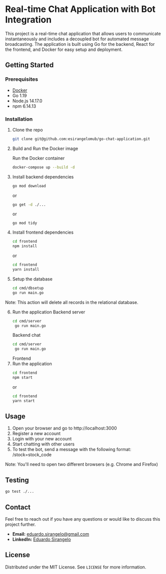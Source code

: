 # Real-time Chat Application with Bot Integration

This project is a real-time chat application that allows users to communicate instantaneously and includes a decoupled bot for automated message broadcasting. The application is built using Go for the backend, React for the frontend, and Docker for easy setup and deployment.

## Getting Started

### Prerequisites

- [Docker](https://docs.docker.com/get-docker/)
- Go 1.19
- Node.js 14.17.0
- npm 6.14.13

### Installation

1. Clone the repo
   ```sh
   git clone git@github.com:esirangelomub/go-chat-application.git
    ```
   
2. Build and Run the Docker image

   Run the Docker container
      ```sh
      docker-compose up --build -d  
      ```

3. Install backend dependencies
   ```sh
   go mod download
   ```
   or
    ```sh
    go get -d ./...
    ```
   or
    ```
   go mod tidy
    ```

4. Install frontend dependencies
    ```sh
   cd frontend
   npm install
   ```
   or
   ```sh
   cd frontend
   yarn install
   ```
5. Setup the database
    ```sh
   cd cmd/dbsetup
   go run main.go
   ```

Note: This action will delete all records in the relational database. 

6. Run the application
    Backend server
   ```sh
   cd cmd/server
    go run main.go
    ```
   Backend chat
   ```sh
   cd cmd/server
    go run main.go
    ```
    Frontend
7. Run the application
    ```sh
   cd frontend
   npm start
    ```
   or
    ```sh
   cd frontend
   yarn start
    ```
   
## Usage

1. Open your browser and go to http://localhost:3000
2. Register a new account
3. Login with your new account
4. Start chatting with other users
5. To test the bot, send a message with the following format: /stock=stock_code

Note: You'll need to open two different browsers (e.g. Chrome and Firefox)

## Testing

```sh
go test ./...
```

## Contact

Feel free to reach out if you have any questions or would like to discuss this project further.

- **Email:** [eduardo.sirangelo@gmail.com](mailto:eduardo.sirangelo@gmail.com)
- **LinkedIn:** [Eduardo Sirangelo](https://www.linkedin.com/in/eduardosirangelo/?locale=en_US)

## License

Distributed under the MIT License. See `LICENSE` for more information.


   
   
   

